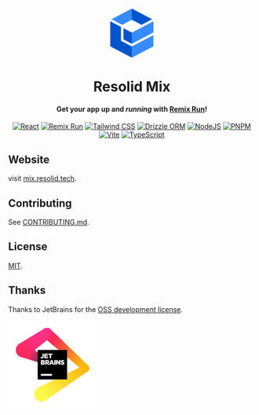 <div align="center">
<br>
<img alt="Resolid Mix" src=".github/assets/resolid-logo.svg" height="100" />

# Resolid Mix

#### Get your app up and _running_ with [Remix Run](https://remix.run)!

[![React](https://img.shields.io/badge/React-20232A?style=flat&logo=react&logoColor=61DAFB)](https://react.dev)
[![Remix Run](https://img.shields.io/badge/Remix-000000?style=flat&logo=remix&logoColor=white)](https://remix.run)
[![Tailwind CSS](https://img.shields.io/badge/Tailwind_CSS-38B2AC?style=flat&logo=tailwind-css&logoColor=white)](https://tailwindcss.com)
[![Drizzle ORM](https://img.shields.io/badge/Drizzle_ORM-C5F74F?style=flat&logo=drizzle&logoColor=black)](https://orm.drizzle.team/)
[![NodeJS](https://img.shields.io/badge/Node.js-339933?style=flat&logo=nodedotjs&logoColor=white)](https://nodejs.org)
[![PNPM](https://img.shields.io/badge/PNPM-F28D1A?style=flat&logo=pnpm&logoColor=white)](https://pnpm.io)
[![Vite](https://img.shields.io/badge/Vite-B73BFE?style=flat&logo=vite&logoColor=FFD62E)](https://vitejs.dev)
[![TypeScript](https://img.shields.io/badge/TypeScript-007ACC?style=flat&logo=typescript&logoColor=white)](https://www.typescriptlang.org)

</div>

## Website

visit [mix.resolid.tech](https://mix.resolid.tech).

## Contributing

See [CONTRIBUTING.md](./CONTRIBUTING.md).

## License

[MIT](./LICENSE).

## Thanks

Thanks to JetBrains for the [OSS development license](https://jb.gg/OpenSourceSupport).

![JetBrain](.github/assets/jetbrain-logo.svg)
